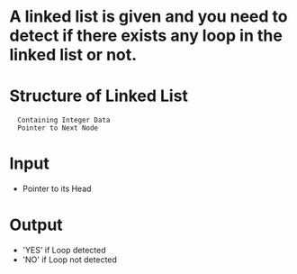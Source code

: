 # A linked list is given and you need to detect if there exists any loop in the linked list or not.

# Structure of Linked List

```
  Containing Integer Data
  Pointer to Next Node
```

# Input

- Pointer to its Head

# Output

- 'YES' if Loop detected
- 'NO' if Loop not detected


